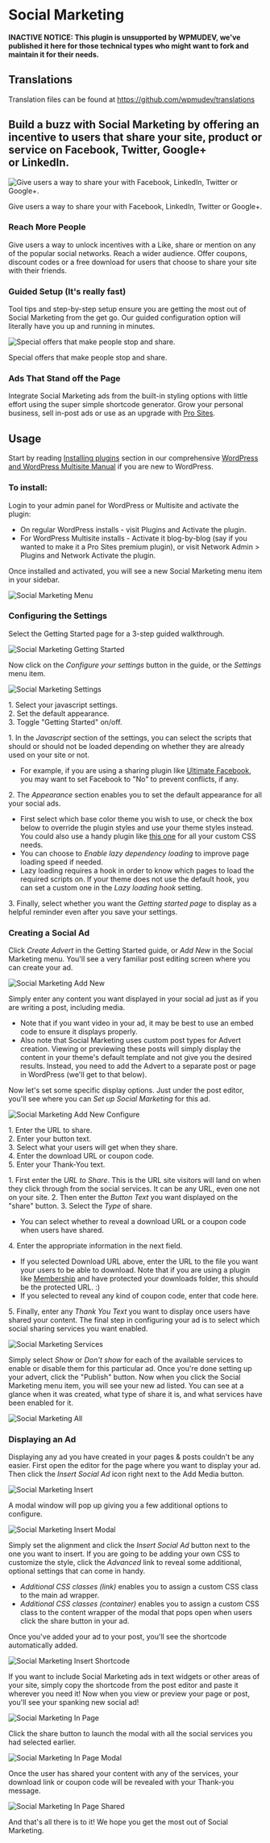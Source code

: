 # Social Marketing

**INACTIVE NOTICE: This plugin is unsupported by WPMUDEV, we've published it here for those technical types who might want to fork and maintain it for their needs.**

## Translations

Translation files can be found at https://github.com/wpmudev/translations

## Build a buzz with Social Marketing by offering an incentive to users that share your site, product or service on Facebook, Twitter, Google+ or LinkedIn.

 

![Give users a way to share your with Facebook, LinkedIn, Twitter or Google+.](https://premium.wpmudev.org/wp-content/uploads/2012/01/unnamed-1.jpg)

 Give users a way to share your with Facebook, LinkedIn, Twitter or Google+.

### Reach More People

Give users a way to unlock incentives with a Like, share or mention on any of the popular social networks. Reach a wider audience. Offer coupons, discount codes or a free download for users that choose to share your site with their friends. 

### Guided Setup (It's really fast)

Tool tips and step-by-step setup ensure you are getting the most out of Social Marketing from the get go. Our guided configuration option will literally have you up and running in minutes.  

![Special offers that make people stop and share.](https://premium.wpmudev.org/wp-content/uploads/2012/01/unnamed.jpg)

 Special offers that make people stop and share.

### Ads That Stand off the Page

Integrate Social Marketing ads from the built-in styling options with little effort using the super simple shortcode generator. Grow your personal business, sell in-post ads or use as an upgrade with [Pro Sites](https://premium.wpmudev.org/project/pro-sites/). 

## Usage

Start by reading [Installing plugins](../wpmu-manual/installing-regular-plugins-on-wpmu/) section in our comprehensive [WordPress and WordPress Multisite Manual](https://premium.wpmudev.org/manuals/wpmu-manual-2/) if you are new to WordPress.

### To install:

Login to your admin panel for WordPress or Multisite and activate the plugin:

*   On regular WordPress installs - visit Plugins and Activate the plugin.
*   For WordPress Multisite installs - Activate it blog-by-blog (say if you wanted to make it a Pro Sites premium plugin), or visit Network Admin > Plugins and Network Activate the plugin.

Once installed and activated, you will see a new Social Marketing menu item in your sidebar. 

![Social Marketing Menu](https://premium.wpmudev.org/wp-content/uploads/2012/01/social-marketing-1220-menu.png)

### Configuring the Settings

Select the Getting Started page for a 3-step guided walkthrough. 

![Social Marketing Getting Started](https://premium.wpmudev.org/wp-content/uploads/2012/01/social-marketing-1220-getting-started.png)

 Now click on the _Configure your settings_ button in the guide, or the _Settings_ menu item. 

![Social Marketing Settings](https://premium.wpmudev.org/wp-content/uploads/2012/01/social-marketing-1220-settings.png)


 1\. Select your javascript settings.  
2\. Set the default appearance.  
3\. Toggle "Getting Started" on/off.

 1\. In the _Javascript_ section of the settings, you can select the scripts that should or should not be loaded depending on whether they are already used on your site or not.

*   For example, if you are using a sharing plugin like [Ultimate Facebook](https://premium.wpmudev.org/project/ultimate-facebook/ "WordPress Facebook Plugin - Ultimate Facebook by WPMU DEV"), you may want to set Facebook to "No" to prevent conflicts, if any.

2\. The _Appearance_ section enables you to set the default appearance for all your social ads.

*   First select which base color theme you wish to use, or check the box below to override the plugin styles and use your theme styles instead. You could also use a handy plugin like [this one](http://wordpress.org/plugins/simple-custom-css/) for all your custom CSS needs.
*   You can choose to _Enable lazy dependency loading_ to improve page loading speed if needed.
*   Lazy loading requires a hook in order to know which pages to load the required scripts on. If your theme does not use the default hook, you can set a custom one in the _Lazy loading hook_ setting.

3\. Finally, select whether you want the _Getting started page_ to display as a helpful reminder even after you save your settings.

### Creating a Social Ad

Click _Create Advert_ in the Getting Started guide, or _Add New_ in the Social Marketing menu. You'll see a very familiar post editing screen where you can create your ad. 

![Social Marketing Add New](https://premium.wpmudev.org/wp-content/uploads/2012/01/social-marketing-1220-add-new.png)

 Simply enter any content you want displayed in your social ad just as if you are writing a post, including media.

*   Note that if you want video in your ad, it may be best to use an embed code to ensure it displays properly.
*   Also note that Social Marketing uses custom post types for Advert creation. Viewing or previewing these posts will simply display the content in your theme's default template and not give you the desired results. Instead, you need to add the Advert to a separate post or page in WordPress (we'll get to that below).

Now let's set some specific display options. Just under the post editor, you'll see where you can _Set up Social Marketing_ for this ad. 

![Social Marketing Add New Configure](https://premium.wpmudev.org/wp-content/uploads/2012/01/social-marketing-1220-add-new-configure.png)


 1\. Enter the URL to share.  
2\. Enter your button text.  
3\. Select what your users will get when they share.  
4\. Enter the download URL or coupon code.  
5\. Enter your Thank-You text.

 1\. First enter the _URL to Share_. This is the URL site visitors will land on when they click through from the social services. It can be any URL, even one not on your site. 2\. Then enter the _Button Text_ you want displayed on the "share" button. 3\. Select the _Type_ of share.

*   You can select whether to reveal a download URL or a coupon code when users have shared.

4\. Enter the appropriate information in the next field.

*   If you selected Download URL above, enter the URL to the file you want your users to be able to download. Note that if you are using a plugin like [Membership](https://premium.wpmudev.org/project/membership/ "WordPress Membership Plugin - WPMU DEV") and have protected your downloads folder, this should be the protected URL. :)
*   If you selected to reveal any kind of coupon code, enter that code here.

5\. Finally, enter any _Thank You Text_ you want to display once users have shared your content. The final step in configuring your ad is to select which social sharing services you want enabled. 

![Social Marketing Services](https://premium.wpmudev.org/wp-content/uploads/2012/01/social-marketing-1220-services.png)

 Simply select _Show_ or _Don't show_ for each of the available services to enable or disable them for this particular ad. Once you're done setting up your advert, click the "Publish" button. Now when you click the Social Marketing menu item, you will see your new ad listed. You can see at a glance when it was created, what type of share it is, and what services have been enabled for it. 

![Social Marketing All](https://premium.wpmudev.org/wp-content/uploads/2012/01/social-marketing-1220-all.png)

### Displaying an Ad

Displaying any ad you have created in your pages & posts couldn't be any easier. First open the editor for the page where you want to display your ad. Then click the _Insert Social Ad_ icon right next to the Add Media button. 

![Social Marketing Insert](https://premium.wpmudev.org/wp-content/uploads/2012/01/social-marketing-1220-insert.png)

 A modal window will pop up giving you a few additional options to configure. 

![Social Marketing Insert Modal](https://premium.wpmudev.org/wp-content/uploads/2012/01/social-marketing-1220-insert-modal.png)

 Simply set the alignment and click the _Insert Social Ad_ button next to the one you want to insert. If you are going to be adding your own CSS to customize the style, click the _Advanced_ link to reveal some additional, optional settings that can come in handy.

*   _Additional CSS classes (link)_ enables you to assign a custom CSS class to the main ad wrapper.
*   _Additional CSS classes (container)_ enables you to assign a custom CSS class to the content wrapper of the modal that pops open when users click the share button in your ad.

Once you've added your ad to your post, you'll see the shortcode automatically added. 

![Social Marketing Insert Shortcode](https://premium.wpmudev.org/wp-content/uploads/2012/01/social-marketing-1220-insert-shortcode.png)

 If you want to include Social Marketing ads in text widgets or other areas of your site, simply copy the shortcode from the post editor and paste it wherever you need it! Now when you view or preview your page or post, you'll see your spanking new social ad! 

![Social Marketing In Page](https://premium.wpmudev.org/wp-content/uploads/2012/01/social-marketing-1220-in-page.png)

 Click the share button to launch the modal with all the social services you had selected earlier. 

![Social Marketing In Page Modal](https://premium.wpmudev.org/wp-content/uploads/2012/01/social-marketing-1220-in-page-modal.png)

 Once the user has shared your content with any of the services, your download link or coupon code will be revealed with your Thank-you message. 

![Social Marketing In Page Shared](https://premium.wpmudev.org/wp-content/uploads/2012/01/social-marketing-1220-in-page-shared.png)

 And that's all there is to it! We hope you get the most out of Social Marketing. 
